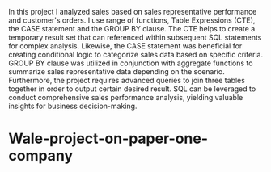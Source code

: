In this project I analyzed sales based on sales representative performance and customer's orders. I use range of functions, Table Expressions (CTE), the CASE statement and the GROUP BY clause. The CTE helps to create a temporary result set that can referenced within subsequent SQL statements for complex analysis. Likewise, the CASE statement was beneficial for creating conditional logic to categorize sales data based on specific criteria. GROUP BY clause was utilized in conjunction with aggregate functions to summarize sales representative data depending on the scenario. Furthermore, the project requires advanced queries to join three tables together in order to output certain desired result.  SQL can be leveraged to conduct comprehensive sales performance analysis, yielding valuable insights for business decision-making.
# Wale-project-on-paper-one-company
